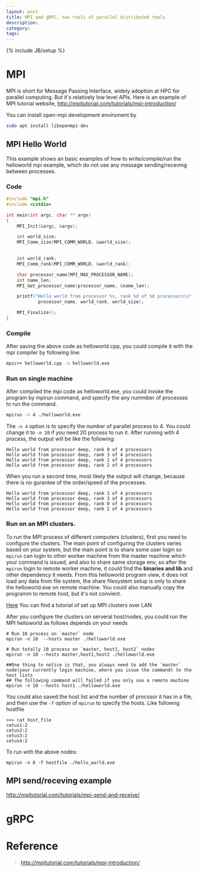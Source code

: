```yaml
---
layout: post
title: MPI and gRPC, two tools of parallel distributed tools
description: 
category: 
tags: 
---
```

{% include JB/setup %}


# MPI

MPI is short for Message Passing Interface, widely adoption at HPC for parallel computing.
But it's relatively low level APIs.
Here is an example of MPI tutorial website, http://mpitutorial.com/tutorials/mpi-introduction/

You can install open-mpi development enviroment by 
```bash
sudo apt install libopenmpi-dev
```

## MPI Hello World
This example shows an basic examples of how to write/compile/run the helloworld mpi example, which do not use any message sending/receving between processes.


### Code
```c++
#include "mpi.h"
#include <cstdio>

int main(int argc, char ** argv)
{
    MPI_Init(&argc, &argv);

    int world_size;
    MPI_Comm_size(MPI_COMM_WORLD, &world_size);
    

    int world_rank;
    MPI_Comm_rank(MPI_COMM_WORLD, &world_rank);

    char processor_name[MPI_MAX_PROCESSOR_NAME];
    int name_len;
    MPI_Get_processor_name(processor_name, &name_len);

    printf("Hello world from processor %s, rank %d of %d processors\n",
            processor_name, world_rank, world_size);

    MPI_Finalize();
}
```

### Compile
After saving the above code as helloworld.cpp, you could compile it with the mpi compiler by following line:
```bash
mpic++ helleworld.cpp -o helloworld.exe
```

### Run on single machine
After compiled the mpi code as helloworld.exe, you could invoke the program by mpirun command, and specify the any nummber of processes to run the command.
```bash
mpirun -n 4 ./helloworld.exe
```
The `-n 4` option is to specify the number of parallel process to 4. You could change it to `-n 20` if you need 20 process to run it.
After running with 4 process, the output will be like the following:
```
Hello world from processor deep, rank 0 of 4 processors
Hello world from processor deep, rank 3 of 4 processors
Hello world from processor deep, rank 1 of 4 processors
Hello world from processor deep, rank 2 of 4 processors
```
When you run a second time, most likely the output will change, because there is no gurantee of the order/speed of the processes.

```
Hello world from processor deep, rank 1 of 4 processors
Hello world from processor deep, rank 3 of 4 processors
Hello world from processor deep, rank 0 of 4 processors
Hello world from processor deep, rank 2 of 4 processors
```

### Run on an MPI clusters.
To run the MPI process of different computers (clusters), first you need to configure the clusters.
The main point of configuring the clusters varies based on your system, but the main point is to share some user login so `mpirun` can login to other worker machine from the master machine which your command is issued, and also to share same storage env, so after the `mpirun` login to remote worker machine, it could find the **binaries and lib** and other dependency it needs. From this helloworld program view, it does not load any data from file system, the share filesystem setup is only to share the helloworld.exe on remote machine. You could also manually copy the programm to remote host, but it's not convient.

[Here](http://mpitutorial.com/tutorials/running-an-mpi-cluster-within-a-lan/) You can find a tutorial of set up MPI clusters over LAN 

After you configure the clusters on serveral host/nodes, you could run the MPI helloworld as follows depends on your needs
```
# Run 10 process on `master` node
mpirun -n 10  --hosts master ./helloworld.exe

# Run totally 10 process on `master, host1, host2` nodes
mpirun -n 10 --hosts master,host1,host2 ./helloworld.exe

##One thing to notice is that, you always need to add the `master` node(your currently login machine, where you issue the command) to the host lists
## The following command will failed if you only use a remote machine 
mpirun -n 10 --hosts host1 ./helloworld.exe

```

You could also saved the host list and the number of procssor it has in a file, and then use the `-f` option of `mpirun` to specify the hosts.
Like followng hostfile

```
>>> cat host_file
cetus1:2
cetus2:2
cetus3:2
cetus4:2
```
To run with the above nodes:
```
mpirun -n 8 -f hostfile ./hello_world.exe
```

## MPI send/receving example
http://mpitutorial.com/tutorials/mpi-send-and-receive/

# gRPC



# Reference
> http://mpitutorial.com/tutorials/mpi-introduction/
>